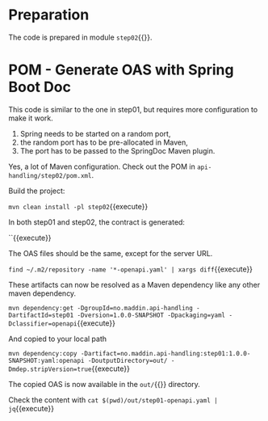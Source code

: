 # Preparation
The code is prepared in module `step02`{{}}.

# POM - Generate OAS with Spring Boot Doc

This code is similar to the one in step01, but requires more configuration to make it work. 

1. Spring needs to be started on a random port, 
2. the random port has to be pre-allocated in Maven, 
3. The port has to be passed to the SpringDoc Maven plugin.

Yes, a lot of Maven configuration. Check out the POM in `api-handling/step02/pom.xml`.

Build the project:

`mvn clean install -pl step02`{{execute}}

In both step01 and step02, the contract is generated:

``{{execute}}

The OAS files should be the same, except for the server URL.

`find ~/.m2/repository -name '*-openapi.yaml' | xargs diff`{{execute}}

These artifacts can now be resolved as a Maven dependency like any other maven dependency.

`mvn dependency:get -DgroupId=no.maddin.api-handling -DartifactId=step01 -Dversion=1.0.0-SNAPSHOT -Dpackaging=yaml -Dclassifier=openapi`{{execute}}

And copied to your local path

`mvn dependency:copy -Dartifact=no.maddin.api-handling:step01:1.0.0-SNAPSHOT:yaml:openapi -DoutputDirectory=out/ -Dmdep.stripVersion=true`{{execute}}

The copied OAS is now available in the `out/`{{}} directory.

Check the content with `cat $(pwd)/out/step01-openapi.yaml | jq`{{execute}}
